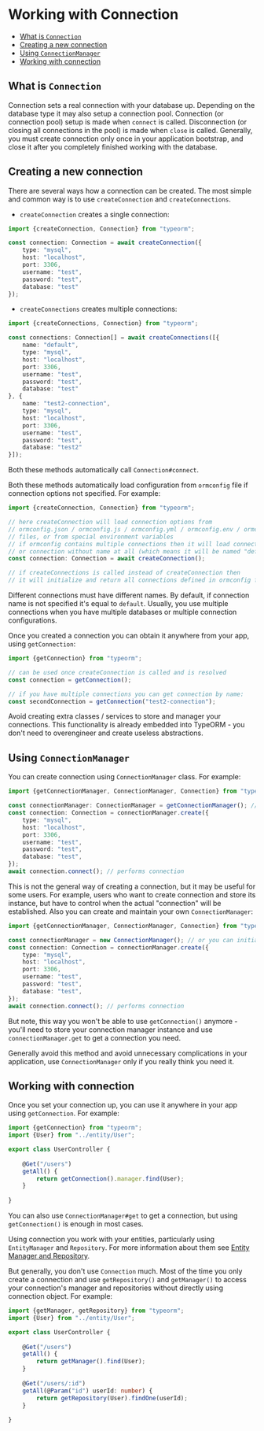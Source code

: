 # Working with Connection

* [What is `Connection`](#what-is-connection)
* [Creating a new connection](#creating-a-new-connection)
* [Using `ConnectionManager`](#using-connectionmanager)
* [Working with connection](#working-with-connection-1)
    
## What is `Connection`

Connection sets a real connection with your database up.
Depending on the database type it may also setup a connection pool. 
Connection (or connection pool) setup is made when `connect` is called.
Disconnection (or closing all connections in the pool) is made when `close` is called.
Generally, you must create connection only once in your application bootstrap,
and close it after you completely finished working with the database.

## Creating a new connection

There are several ways how a connection can be created. 
The most simple and common way is to use `createConnection` and `createConnections`.

* `createConnection` creates a single connection:

```typescript
import {createConnection, Connection} from "typeorm";

const connection: Connection = await createConnection({
    type: "mysql",
    host: "localhost",
    port: 3306,
    username: "test",
    password: "test",
    database: "test"
});
```

* `createConnections` creates multiple connections:

```typescript
import {createConnections, Connection} from "typeorm";

const connections: Connection[] = await createConnections([{
    name: "default",
    type: "mysql",
    host: "localhost",
    port: 3306,
    username: "test",
    password: "test",
    database: "test"
}, {
    name: "test2-connection",
    type: "mysql",
    host: "localhost",
    port: 3306,
    username: "test",
    password: "test",
    database: "test2"
}]);
```

Both these methods automatically call `Connection#connect`.

Both these methods automatically load configuration from `ormconfig` file if connection options not specified.
For example:

```typescript
import {createConnection, Connection} from "typeorm";

// here createConnection will load connection options from
// ormconfig.json / ormconfig.js / ormconfig.yml / ormconfig.env / ormconfig.xml
// files, or from special environment variables
// if ormconfig contains multiple connections then it will load connection named "default" 
// or connection without name at all (which means it will be named "default" by default)
const connection: Connection = await createConnection();

// if createConnections is called instead of createConnection then 
// it will initialize and return all connections defined in ormconfig file
```

Different connections must have different names.
By default, if connection name is not specified it's equal to `default`.
Usually, you use multiple connections when you have multiple databases or multiple connection configurations.

Once you created a connection you can obtain it anywhere from your app, using `getConnection`:

```typescript
import {getConnection} from "typeorm";

// can be used once createConnection is called and is resolved
const connection = getConnection();

// if you have multiple connections you can get connection by name:
const secondConnection = getConnection("test2-connection");
```

Avoid creating extra classes / services to store and manager your connections.
This functionality is already embedded into TypeORM - 
you don't need to overengineer and create useless abstractions.

## Using `ConnectionManager`

You can create connection using `ConnectionManager` class. For example:

```typescript
import {getConnectionManager, ConnectionManager, Connection} from "typeorm";

const connectionManager: ConnectionManager = getConnectionManager(); // or you can initialize your own connection manager like this: new ConnectionManager()
const connection: Connection = connectionManager.create({
    type: "mysql",
    host: "localhost",
    port: 3306,
    username: "test",
    password: "test",
    database: "test",
});
await connection.connect(); // performs connection
```

This is not the general way of creating a connection, but it may be useful for some users.
For example, users who want to create connection and store its instance, 
but have to control when the actual "connection" will be established.
Also you can create and maintain your own `ConnectionManager`:

```typescript
import {getConnectionManager, ConnectionManager, Connection} from "typeorm";

const connectionManager = new ConnectionManager(); // or you can initialize your own connection manager like this: new ConnectionManager()
const connection: Connection = connectionManager.create({
    type: "mysql",
    host: "localhost",
    port: 3306,
    username: "test",
    password: "test",
    database: "test",
});
await connection.connect(); // performs connection
```

But note, this way you won't be able to use `getConnection()` anymore - 
you'll need to store your connection manager instance and use `connectionManager.get` to get a connection you need.

Generally avoid this method and avoid unnecessary complications in your application,
use `ConnectionManager` only if you really think you need it.

## Working with connection

Once you set your connection up, you can use it anywhere in your app using `getConnection`.
For example:

```typescript
import {getConnection} from "typeorm";
import {User} from "../entity/User";

export class UserController {
    
    @Get("/users")
    getAll() {
        return getConnection().manager.find(User);
    }
    
}
```

You can also use `ConnectionManager#get` to get a connection,
but using `getConnection()` is enough in most cases.

Using connection you work with your entities, particularly using `EntityManager` and `Repository`.
For more information about them see [Entity Manager and Repository](working-with-entity-manager.md).

But generally, you don't use `Connection` much. 
Most of the time you only create a connection and use `getRepository()` and `getManager()` to access your connection's manager and repositories without directly using connection object.
For example:

```typescript
import {getManager, getRepository} from "typeorm";
import {User} from "../entity/User";

export class UserController {
    
    @Get("/users")
    getAll() {
        return getManager().find(User);
    }
    
    @Get("/users/:id")
    getAll(@Param("id") userId: number) {
        return getRepository(User).findOne(userId);
    }
    
}
```